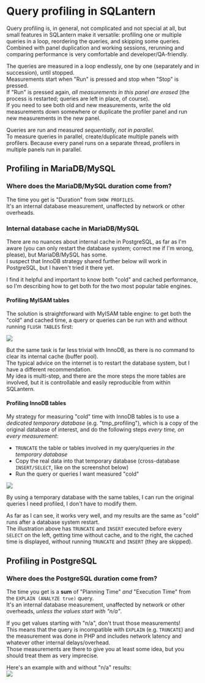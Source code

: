 # Query profiling in SQLantern
Query profiling is, in general, not complicated and not special at all, but small features in SQLantern make it versatile: profiling one or multiple queries in a loop, reordering the queries, and skipping some queries.\
Combined with panel duplication and working sessions, rerunning and comparing performance is very comfortable and developer/QA-friendly.

The queries are measured in a loop endlessly, one by one (separately and in succession), until stopped.\
Measurements start when "Run" is pressed and stop when "Stop" is pressed.\
If "Run" is pressed again, _all measurements in this panel are erased_ (the process is restarted; queries are left in place, of course).\
If you need to see both old and new measurements, write the old measurements down somewhere or duplicate the profiler panel and run new measurements in the new panel.

Queries are run and measured _sequentially, not in parallel_.\
To measure queries in parallel, create/duplicate multiple panels with profilers. Because every panel runs on a separate thread, profilers in multiple panels run in parallel.

## Profiling in MariaDB/MySQL
### Where does the MariaDB/MySQL duration come from?
The time you get is "Duration" from `SHOW PROFILES`.\
It's an internal database measurement, unaffected by network or other overheads.

### Internal database cache in MariaDB/MySQL
There are no nuances about internal cache in PostgreSQL, as far as I'm aware (you can only restart the database system; correct me if I'm wrong, please), but MariaDB/MySQL has some.\
I suspect that InnoDB strategy shared further below will work in PostgreSQL, but I haven't tried it there yet.

I find it helpful and important to know both "cold" and cached performance, so I'm describing how to get both for the two most popular table engines.

#### Profiling MyISAM tables
The solution is straightforward with MyISAM table engine: to get both the "cold" and cached time, a query or queries can be run with and without running `FLUSH TABLES` first:

![](https://sqlantern.com/images/en_profiler_flush_tables_on_off.jpg)

But the same task is far less trivial with InnoDB, as there is no command to clear its internal cache (buffer pool).\
The typical advice on the internet is to restart the database system, but I have a different recommendation.\
My idea is multi-step, and there are the more steps the more tables are involved, but it is controllable and easily reproducible from within SQLantern.

#### Profiling InnoDB tables
My strategy for measuring "cold" time with InnoDB tables is to use a _dedicated temporary database_ (e.g. "tmp_profiling"), which is a copy of the original database of interest, and do the following steps _every time, on every measurement_:
- `TRUNCATE` the table or tables involved in my query/queries _in the temporary database_
- Copy the real data into that temporary database (cross-database `INSERT/SELECT`, like on the screenshot below)
- Run the query or queries I want measured "cold"

![](https://sqlantern.com/images/en_profiler_innodb_strats.jpg)

By using a temporary database with the same tables, I can run the original queries I need profiled, I don't have to modify them.

As far as I can see, it works very well, and my results are the same as "cold" runs after a database system restart.\
The illustration above has `TRUNCATE` and `INSERT` executed before every `SELECT` on the left, getting time without cache, and to the right, the cached time is displayed, without running `TRUNCATE` and `INSERT` (they are skipped).

## Profiling in PostgreSQL
### Where does the PostgreSQL duration come from?
The time you get is a **sum** of "Planning Time" _and_ "Execution Time" from the `EXPLAIN (ANALYZE true)` query.\
It's an internal database measurement, unaffected by network or other overheads, _unless the values start with "n/a"_.

If you get values starting with "n/a", don't trust those measurements!\
This means that the query is incompatible with `EXPLAIN` (e.g. `TRUNCATE`) and the measurement was done in PHP and includes network latency and whatever other internal delays/overhead.\
Those measurements are there to give you at least some idea, but you should treat them as very imprecise.

Here's an example with and without "n/a" results:\
![](https://sqlantern.com/images/en_profiler_postgresql_n_a.jpg)